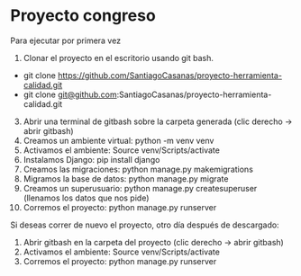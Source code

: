 # Proyecto congreso
Para ejecutar por primera vez
1. Clonar el proyecto en el escritorio usando git bash.
- git clone https://github.com/SantiagoCasanas/proyecto-herramienta-calidad.git
- git clone git@github.com:SantiagoCasanas/proyecto-herramienta-calidad.git
3. Abrir una terminal de gitbash sobre la carpeta generada (clic derecho -> abrir gitbash)
4. Creamos un ambiente virtual: python -m venv venv
5. Activamos el ambiente: Source venv/Scripts/activate
6. Instalamos Django: pip install django
7. Creamos las migraciones: python manage.py makemigrations
8. Migramos la base de datos: python manage.py migrate
9. Creamos un superusuario: python manage.py createsuperuser (llenamos los datos que nos pide)
10. Corremos el proyecto: python manage.py runserver

Si deseas correr de nuevo el proyecto, otro día después de descargado:
1. Abrir gitbash en la carpeta del proyecto  (clic derecho -> abrir gitbash)
2. Activamos el ambiente: Source venv/Scripts/activate
3. Corremos el proyecto: python manage.py runserver
